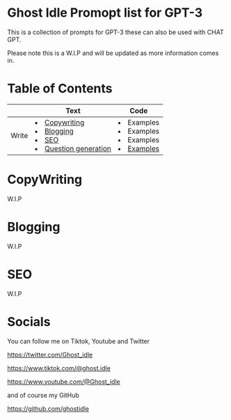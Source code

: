 # Ghost Idle Promopt list for GPT-3
This is a collection of prompts for GPT-3 these can also be used with CHAT GPT.

Please note this is a W.I.P and will be updated as more information comes in.

# Table of Contents

<table id="verticalalign">
<thead>
  <tr>
    <th></th>
    <th>Text</th>
    <th>Code</th>
  </tr>
</thead>
<tbody>
  <tr>
    <td>Write</td>
    <td>
        <li><a href='#CopyWriting'>Copywriting</a></li>
        <li><a href='#Blogging'>Blogging</li>
        <li><a href='#SEO'>SEO</li>
        <li>Question generation</li>
    </td>
    <td>
        <li>Examples</a></li>
        <li>Examples</a></li>
        <li>Examples</a></li>
        <li><a href='#socials'>Examples</a></li>
    </td>
  </tr>
</tbody>
</table>

# CopyWriting

W.I.P

# Blogging

W.I.P

# SEO

W.I.P

# Socials

   You can follow me on Tiktok, Youtube and Twitter

   https://twitter.com/Ghost_idle

   https://www.tiktok.com/@ghost.idle

   https://www.youtube.com/@Ghost_idle

   and of course my GitHub

   https://github.com/ghostidle



